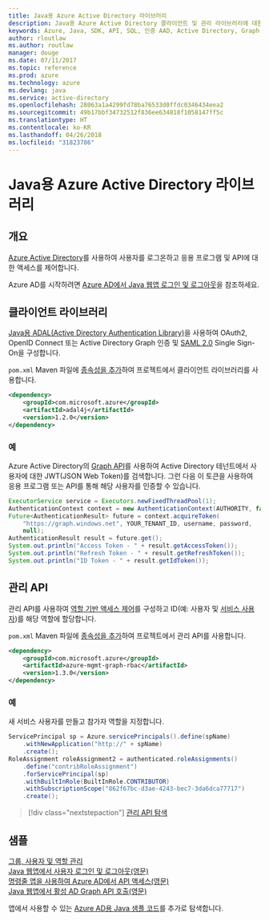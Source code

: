 ```yaml
---
title: Java용 Azure Active Directory 라이브러리
description: Java용 Azure Active Directory 클라이언트 및 관리 라이브러리에 대한 참조 설명서
keywords: Azure, Java, SDK, API, SQL, 인증 AAD, Active Directory, Graph, OAuth 2.0
author: rloutlaw
ms.author: routlaw
manager: douge
ms.date: 07/11/2017
ms.topic: reference
ms.prod: azure
ms.technology: azure
ms.devlang: java
ms.service: active-directory
ms.openlocfilehash: 28063a1a4299fd78ba76533d0ffdc0346434eea2
ms.sourcegitcommit: 49b17bbf34732512f836ee634818f1058147ff5c
ms.translationtype: HT
ms.contentlocale: ko-KR
ms.lasthandoff: 04/26/2018
ms.locfileid: "31823786"
---
```

# <a name="azure-active-directory-libraries-for-java"></a>Java용 Azure Active Directory 라이브러리

## <a name="overview"></a>개요

[Azure Active Directory](/azure/active-directory/active-directory-whatis)를 사용하여 사용자를 로그온하고 응용 프로그램 및 API에 대한 액세스를 제어합니다.

Azure AD를 시작하려면 [Azure AD에서 Java 웹앱 로그인 및 로그아웃](/azure/active-directory/develop/active-directory-devquickstarts-webapp-java)을 참조하세요.

## <a name="client-library"></a>클라이언트 라이브러리

[Java용 ADAL(Active Directory Authentication Library)](https://github.com/AzureAD/azure-activedirectory-library-for-java)을 사용하여 OAuth2, OpenID Connect 또는 Active Directory Graph 인증 및 [SAML 2.0](https://docs.microsoft.com/azure/active-directory/develop/active-directory-saml-protocol-reference) Single Sign-On을 구성합니다.

`pom.xml` Maven 파일에 [종속성을 추가](https://maven.apache.org/guides/getting-started/index.html#How_do_I_use_external_dependencies)하여 프로젝트에서 클라이언트 라이브러리를 사용합니다.

```XML
<dependency>
    <groupId>com.microsoft.azure</groupId>
    <artifactId>adal4j</artifactId>
    <version>1.2.0</version>
</dependency>
```   

### <a name="example"></a>예

Azure Active Directory의 [Graph API](https://docs.microsoft.com/azure/active-directory/develop/active-directory-graph-api)를 사용하여 Active Directory 테넌트에서 사용자에 대한 JWT(JSON Web Token)를 검색합니다. 그런 다음 이 토큰을 사용하여 응용 프로그램 또는 API를 통해 해당 사용자를 인증할 수 있습니다.

```java
ExecutorService service = Executors.newFixedThreadPool(1);
AuthenticationContext context = new AuthenticationContext(AUTHORITY, false, service);
Future<AuthenticationResult> future = context.acquireToken(
    "https://graph.windows.net", YOUR_TENANT_ID, username, password,
    null);
AuthenticationResult result = future.get();
System.out.println("Access Token - " + result.getAccessToken());
System.out.println("Refresh Token - " + result.getRefreshToken());
System.out.println("ID Token - " + result.getIdToken());
```

## <a name="management-api"></a>관리 API

관리 API를 사용하여 [역할 기반 액세스 제어](/azure/active-directory/role-based-access-control-what-is)를 구성하고 ID(예: 사용자 및 [서비스 사용자](https://docs.microsoft.com/azure/active-directory/develop/active-directory-application-objects))를 해당 역할에 할당합니다. 

`pom.xml` Maven 파일에 [종속성을 추가](https://maven.apache.org/guides/getting-started/index.html#How_do_I_use_external_dependencies)하여 프로젝트에서 관리 API를 사용합니다.

```XML
<dependency>
    <groupId>com.microsoft.azure</groupId>
    <artifactId>azure-mgmt-graph-rbac</artifactId>
    <version>1.3.0</version>
</dependency>
```

### <a name="example"></a>예 

새 서비스 사용자를 만들고 참가자 역할을 지정합니다.

```java
ServicePrincipal sp = Azure.servicePrincipals().define(spName)
    .withNewApplication("http://" + spName)
    .create();
RoleAssignment roleAssignment2 = authenticated.roleAssignments()
    .define("contribRoleAssignment")
    .forServicePrincipal(sp)
    .withBuiltInRole(BuiltInRole.CONTRIBUTOR)
    .withSubscriptionScope("862f67bc-d3ae-4243-bec7-3da6dca77717")
    .create();
```

> [!div class="nextstepaction"]
> [관리 API 탐색](/java/api/overview/azure/activedirectory/management)


## <a name="samples"></a>샘플

[그룹, 사용자 및 역할 관리](https://github.com/Azure-Samples/aad-java-browse-graph-and-manage-roles)    
[Java 웹앱에서 사용자 로그인 및 로그아웃(영문)](https://github.com/Azure-Samples/active-directory-java-webapp-openidconnect)    
[명령줄 앱을 사용하여 Azure AD에서 API 액세스(영문)](https://github.com/Azure-Samples/active-directory-java-native-headless)   
[Java 웹앱에서 활성 AD Graph API 호출(영문)](https://github.com/Azure-Samples/active-directory-java-graphapi-web/)  

앱에서 사용할 수 있는 [Azure AD용 Java 샘플 코드](https://azure.microsoft.com/en-us/resources/samples/?term=active+directory&platform=java)를 추가로 탐색합니다.
